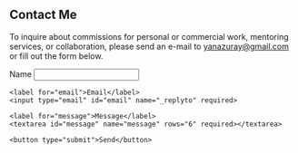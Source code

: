 <section id="contact" class="contact-box">
  <h2>Contact Me</h2>
  <p>
    To inquire about commissions for personal or commercial work, mentoring services, or collaboration, please send an e-mail to 
    <a href="mailto:yanazuray@gmail.com">yanazuray@gmail.com</a> 
    or fill out the form below.
  </p>
  
  <form action="https://formspree.io/f/yourformid" method="POST" class="contact-form">
    <label for="name">Name</label>
    <input type="text" id="name" name="name" required>

    <label for="email">Email</label>
    <input type="email" id="email" name="_replyto" required>

    <label for="message">Message</label>
    <textarea id="message" name="message" rows="6" required></textarea>

    <button type="submit">Send</button>
  </form>
</section>
